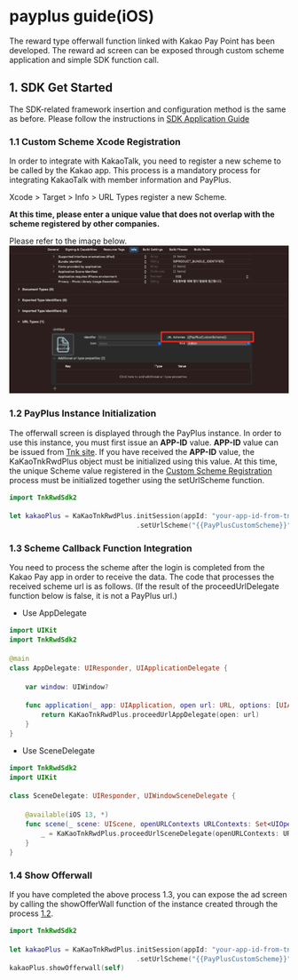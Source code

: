 # payplus guide(iOS)

The reward type offerwall function linked with Kakao Pay Point has been developed. The reward ad screen can be exposed through custom scheme application and simple SDK function call.

## 1. SDK Get Started

The SDK-related framework insertion and configuration method is the same as before. Please follow the instructions in [SDK Application Guide](https://github.com/tnkfactory/ios-sdk-rwd2/blob/main/iOS_Guide_en.md)

### 1.1 Custom Scheme Xcode Registration

In order to integrate with KakaoTalk, you need to register a new scheme to be called by the Kakao app. This process is a mandatory process for integrating KakaoTalk with member information and PayPlus.

Xcode > Target > Info > URL Types register a new Scheme.

**At this time, please enter a unique value that does not overlap with the scheme registered by other companies.**

Please refer to the image below.
![change scheme](./img/payplus_set_scheme.png)

### 1.2 PayPlus Instance Initialization

The offerwall screen is displayed through the PayPlus instance. In order to use this instance, you must first issue an **APP-ID** value. **APP-ID** value can be issued from [Tnk site](https://tnkfactory.com). If you have received the **APP-ID** value, the KaKaoTnkRwdPlus object must be initialized using this value. At this time, the unique Scheme value registered in the [Custom Scheme Registration](#11-custom-scheme-xcode-registration) process must be initialized together using the setUrlScheme function.

```swift
import TnkRwdSdk2

let kakaoPlus = KaKaoTnkRwdPlus.initSession(appId: "your-app-id-from-tnk-site")
                                .setUrlScheme("{{PayPlusCustomScheme}}")
```

### 1.3 Scheme Callback Function Integration

You need to process the scheme after the login is completed from the Kakao Pay app in order to receive the data. The code that processes the received scheme url is as follows.
(If the result of the proceedUrlDelegate function below is false, it is not a PayPlus url.)

* Use AppDelegate

```swift
import UIKit
import TnkRwdSdk2

@main
class AppDelegate: UIResponder, UIApplicationDelegate {

    var window: UIWindow?

    func application(_ app: UIApplication, open url: URL, options: [UIApplication.OpenURLOptionsKey : Any] = [:]) -> Bool {
        return KaKaoTnkRwdPlus.proceedUrlAppDelegate(open: url)
    }
}
```

* Use SceneDelegate

```swift
import TnkRwdSdk2
import UIKit

class SceneDelegate: UIResponder, UIWindowSceneDelegate {

    @available(iOS 13, *)
    func scene(_ scene: UIScene, openURLContexts URLContexts: Set<UIOpenURLContext>) {
        _ = KaKaoTnkRwdPlus.proceedUrlSceneDelegate(openURLContexts: URLContexts)
    }
}
```  


### 1.4 Show Offerwall

If you have completed the above process 1.3, you can expose the ad screen by calling the showOfferWall function of the instance created through the process [1.2](#12-payplus-instance-initialization).

```swift
import TnkRwdSdk2

let kakaoPlus = KaKaoTnkRwdPlus.initSession(appId: "your-app-id-from-tnk-site")
                                .setUrlScheme("{{PayPlusCustomScheme}}")
kakaoPlus.showOfferwall(self)

```
